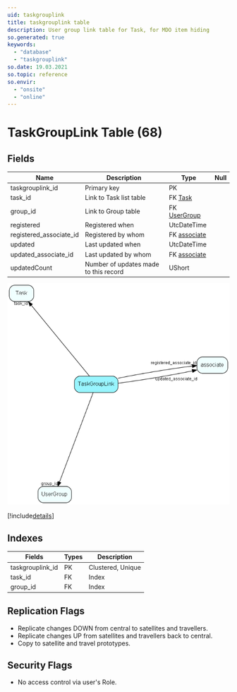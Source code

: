 ```yaml
---
uid: taskgrouplink
title: taskgrouplink table
description: User group link table for Task, for MDO item hiding
so.generated: true
keywords:
  - "database"
  - "taskgrouplink"
so.date: 19.03.2021
so.topic: reference
so.envir:
  - "onsite"
  - "online"
---
```


# TaskGroupLink Table (68)

## Fields

| Name | Description | Type | Null |
|------|-------------|------|:----:|
|taskgrouplink\_id|Primary key|PK| |
|task\_id|Link to Task list table|FK [Task](Task.md)| |
|group\_id|Link to Group table|FK [UserGroup](UserGroup.md)| |
|registered|Registered when|UtcDateTime| |
|registered\_associate\_id|Registered by whom|FK [associate](associate.md)| |
|updated|Last updated when|UtcDateTime| |
|updated\_associate\_id|Last updated by whom|FK [associate](associate.md)| |
|updatedCount|Number of updates made to this record|UShort| |


![TaskGroupLink table relationship diagram](media\TaskGroupLink.png)

[!include[details](./includes/TaskGroupLink.md)]

## Indexes

| Fields | Types | Description |
|--------|-------|-------------|
|taskgrouplink\_id |PK |Clustered, Unique |
|task\_id |FK |Index |
|group\_id |FK |Index |

## Replication Flags

* Replicate changes DOWN from central to satellites and travellers.
* Replicate changes UP from satellites and travellers back to central.
* Copy to satellite and travel prototypes.

## Security Flags

* No access control via user's Role.

